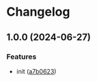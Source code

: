 # Changelog

## 1.0.0 (2024-06-27)


### Features

* init ([a7b0623](https://github.com/shepherdjerred/astro-satori/commit/a7b06237cec0b4c7228f5d91a07c03d168395d52))
